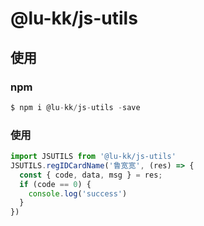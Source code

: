 # @lu-kk/js-utils

## 使用

### npm

```javascript
$ npm i @lu-kk/js-utils -save
```
### 使用

```javascript
import JSUTILS from '@lu-kk/js-utils'
JSUTILS.regIDCardName('鲁宽宽', (res) => {
  const { code, data, msg } = res;
  if (code == 0) {
    console.log('success')
  }
})
```